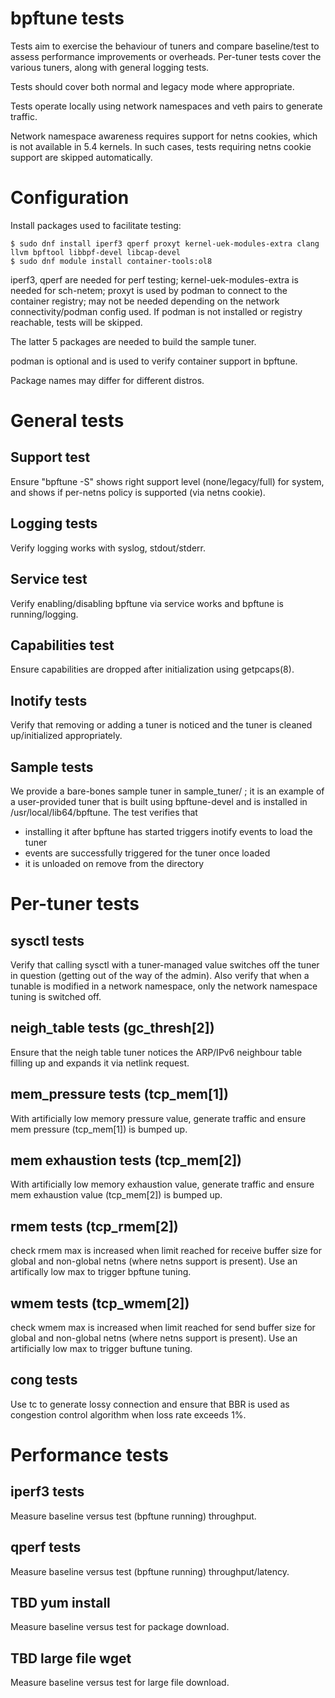 # bpftune tests

Tests aim to exercise the behaviour of tuners and compare baseline/test
to assess performance improvements or overheads.  Per-tuner tests
cover the various tuners, along with general logging tests.

Tests should cover both normal and legacy mode where appropriate.

Tests operate locally using network namespaces and veth pairs
to generate traffic.

Network namespace awareness requires support for netns cookies,
which is not available in 5.4 kernels.  In such cases, tests
requiring netns cookie support are skipped automatically.

# Configuration

Install packages used to facilitate testing:

```
$ sudo dnf install iperf3 qperf proxyt kernel-uek-modules-extra clang llvm bpftool libbpf-devel libcap-devel 
$ sudo dnf module install container-tools:ol8
```

iperf3, qperf are needed for perf testing; kernel-uek-modules-extra is
needed for sch-netem; proxyt is used by podman to connect to the container
registry; may not be needed depending on the network connectivity/podman
config used.  If podman is not installed or registry reachable, tests
will be skipped.

The latter 5 packages are needed to build the sample tuner.

podman is optional and is used to verify container support in bpftune.

Package names may differ for different distros.

# General tests

## Support test

Ensure "bpftune -S" shows right support level (none/legacy/full)
for system, and shows if per-netns policy is supported (via
netns cookie).

## Logging tests

Verify logging works with syslog, stdout/stderr.

## Service test

Verify enabling/disabling bpftune via service works and bpftune
is running/logging.

## Capabilities test

Ensure capabilities are dropped after initialization using
getpcaps(8).

## Inotify tests

Verify that removing or adding a tuner is noticed and the tuner
is cleaned up/initialized appropriately.

## Sample tests

We provide a bare-bones sample tuner in sample_tuner/ ; it is
an example of a user-provided tuner that is built using
bpftune-devel and is installed in /usr/local/lib64/bpftune.
The test verifies that
 - installing it after bpftune has started triggers inotify
   events to load the tuner
 - events are successfully triggered for the tuner once
   loaded
 - it is unloaded on remove from the directory

# Per-tuner tests

## sysctl tests

Verify that calling sysctl with a tuner-managed value switches off
the tuner in question (getting out of the way of the admin).
Also verify that when a tunable is modified in a network namespace,
only the network namespace tuning is switched off.

## neigh_table tests (gc_thresh[2])

Ensure that the neigh table tuner notices the ARP/IPv6 neighbour
table filling up and expands it via netlink request.

## mem_pressure tests (tcp_mem[1])

With artificially low memory pressure value, generate traffic
and ensure mem pressure (tcp_mem[1]) is bumped up.

## mem exhaustion tests (tcp_mem[2])

With artificially low memory exhaustion value, generate traffic
and ensure mem exhaustion value (tcp_mem[2]) is bumped up.

## rmem tests (tcp_rmem[2])

check rmem max is increased when limit reached for receive buffer
size for global and non-global netns (where netns support is
present).  Use an artifically low max to trigger bpftune tuning.

## wmem tests (tcp_wmem[2])

check wmem max is increased when limit reached for send buffer
size for global and non-global netns (where netns support is
present).  Use an artificially low max to trigger buftune tuning.

## cong tests

Use tc to generate lossy connection and ensure that BBR is
used as congestion control algorithm when loss rate exceeds 1%.

# Performance tests

## iperf3 tests

Measure baseline versus test (bpftune running) throughput.

## qperf tests

Measure baseline versus test (bpftune running) throughput/latency.

## TBD yum install

Measure baseline versus test for package download.

## TBD large file wget

Measure baseline versus test for large file download.
